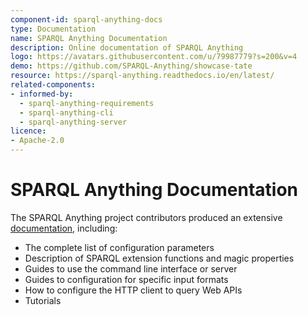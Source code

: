 ```yaml
---
component-id: sparql-anything-docs
type: Documentation
name: SPARQL Anything Documentation
description: Online documentation of SPARQL Anything
logo: https://avatars.githubusercontent.com/u/79987779?s=200&v=4
demo: https://github.com/SPARQL-Anything/showcase-tate
resource: https://sparql-anything.readthedocs.io/en/latest/
related-components:
- informed-by:
  - sparql-anything-requirements
  - sparql-anything-cli
  - sparql-anything-server
licence:
- Apache-2.0
---
```


# SPARQL Anything Documentation

The SPARQL Anything project contributors produced an extensive [documentation](https://sparql-anything.readthedocs.io/en/latest/BROWSER/), including:

- The complete list of configuration parameters
- Description of SPARQL extension functions and magic properties
- Guides to use the command line interface or server
- Guides to configuration for specific input formats
- How to configure the HTTP client to query Web APIs
- Tutorials
